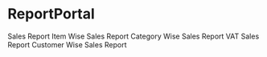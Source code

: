 # ReportPortal

Sales Report
Item Wise Sales Report
Category Wise Sales Report
VAT Sales Report
Customer Wise Sales Report

